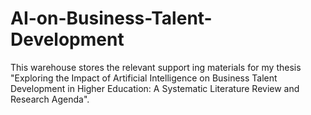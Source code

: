 # AI-on-Business-Talent-Development
This warehouse stores the relevant support ing materials for my thesis "Exploring the Impact of Artificial Intelligence on Business Talent Development in Higher Education: A Systematic Literature Review and Research Agenda".
